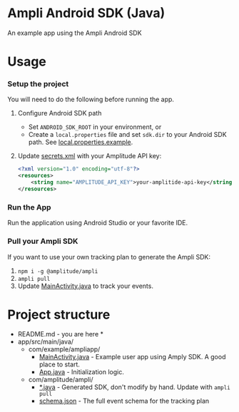 # Ampli Android SDK (Java)
An example app using the Ampli Android SDK

# Usage

### Setup the project
You will need to do the following before running the app.

1. Configure Android SDK path
   * Set `ANDROID_SDK_ROOT` in your environment, or
   * Create a `local.properties` file and set `sdk.dir` to your Android SDK path. See [local.properties.example](local.properties.example).


2. Update [secrets.xml](app/src/main/res/values/secrets.xml) with your Amplitude API key:
    ```xml
    <?xml version="1.0" encoding="utf-8"?>
    <resources>
        <string name="AMPLITUDE_API_KEY">your-amplitide-api-key</string>
    </resources>
    ```

### Run the App
Run the application using Android Studio or your favorite IDE.

### Pull your Ampli SDK
If you want to use your own tracking plan to generate the Ampli SDK:
1. `npm i -g @amplitude/ampli`
2. `ampli pull`
3. Update [MainActivity.java](app/src/main/java/com/example/ampliapp/MainActivity.java) to track your events.

# Project structure
* README.md - you are here *
* app/src/main/java/
    * com/example/ampliapp/
        * [MainActivity.java](app/src/main/java/com/example/ampliapp/MainActivity.java) - Example user app using Amply SDK. A good place to start.
        * [App.java](app/src/main/java/com/example/ampliapp/App.java) - Initialization logic.
    * com/amplitude/ampli/
        * [*.java](app/src/main/java/com/amplitude/ampli) - Generated SDK, don't modify by hand. Update with `ampli pull`
        * [schema.json](app/src/main/java/com/amplitude/ampli/schema.json) - The full event schema for the tracking plan
